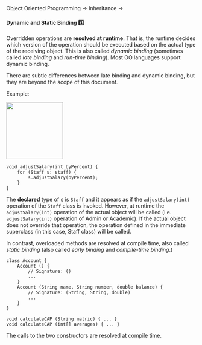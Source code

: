 <link rel="stylesheet" href="{{baseUrl}}/css/textbook.css">

<div class="website-content">

<div id="path">Object Oriented Programming &rarr; Inheritance &rarr;</div>

<div id="title">

#### Dynamic and Static Binding :three:

</div>

<div id="body">

Overridden operations are **resolved at runtime**. That is, the runtime decides which version of the operation should be executed based on the actual type of the receiving object. This is also called _dynamic binding_ (sometimes called _late binding_  and _run-time binding_). Most OO languages support dynamic binding.

<tip-box type="info">

There are subtle differences between late binding and dynamic binding, but they are beyond the scope of this document.

</tip-box>

<tip-box>

Example:

<img src="{{baseUrl}}/oopDesign/inheritance/dynamicAndStaticBinding/images/staff.png" height="150" />
<p/>

```
void adjustSalary(int byPercent) {
    for (Staff s: staff) {
        s.adjustSalary(byPercent);
    }
}
```

The **declared** type of s is `Staff` and it appears as if the `adjustSalary(int)` operation of the `Staff` class is invoked. However, at runtime the `adjustSalary(int)` operation of the actual object will be called (i.e. `adjustSalary(int)` operation of Admin or Academic). If the actual object does not override that operation, the operation defined in the immediate superclass (in this case, Staff class) will be called.

</tip-box>

In contrast, overloaded methods are resolved at compile time, also called _static binding_ (also called _early binding_ and _compile-time binding_.)

<tip-box>

```
class Account {
    Account () {
        // Signature: ()
        ...
    }
    Account (String name, String number, double balance) {
        // Signature: (String, String, double)
        ...
    }
}
```

```
void calculateCAP (String matric) { ... }
void calculateCAP (int[] averages) { ... }
```

The calls to the two constructors are resolved at compile time.

</tip-box>

</div>

<div id="extras">
<div>

</div>
